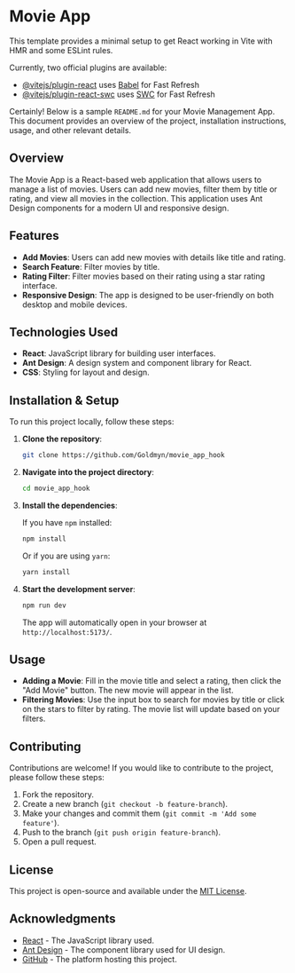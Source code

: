 # Movie App

This template provides a minimal setup to get React working in Vite with HMR and some ESLint rules.

Currently, two official plugins are available:

- [@vitejs/plugin-react](https://github.com/vitejs/vite-plugin-react/blob/main/packages/plugin-react/README.md) uses [Babel](https://babeljs.io/) for Fast Refresh
- [@vitejs/plugin-react-swc](https://github.com/vitejs/vite-plugin-react-swc) uses [SWC](https://swc.rs/) for Fast Refresh

Certainly! Below is a sample `README.md` for your Movie Management App. This document provides an overview of the project, installation instructions, usage, and other relevant details.

## Overview

The Movie App is a React-based web application that allows users to manage a list of movies. Users can add new movies, filter them by title or rating, and view all movies in the collection. This application uses Ant Design components for a modern UI and responsive design.

## Features

- **Add Movies**: Users can add new movies with details like title and rating.
- **Search Feature**: Filter movies by title.
- **Rating Filter**: Filter movies based on their rating using a star rating interface.
- **Responsive Design**: The app is designed to be user-friendly on both desktop and mobile devices.

## Technologies Used

- **React**: JavaScript library for building user interfaces.
- **Ant Design**: A design system and component library for React.
- **CSS**: Styling for layout and design.

## Installation & Setup

To run this project locally, follow these steps:

1. **Clone the repository**:

   ```bash
   git clone https://github.com/Goldmyn/movie_app_hook
   ```

2. **Navigate into the project directory**:

   ```bash
   cd movie_app_hook
   ```

3. **Install the dependencies**:

   If you have `npm` installed:

   ```bash
   npm install
   ```

   Or if you are using `yarn`:

   ```bash
   yarn install
   ```

4. **Start the development server**:

   ```bash
   npm run dev
   ```

   The app will automatically open in your browser at `http://localhost:5173/`.

## Usage

- **Adding a Movie**: Fill in the movie title and select a rating, then click the "Add Movie" button. The new movie will appear in the list.
- **Filtering Movies**: Use the input box to search for movies by title or click on the stars to filter by rating. The movie list will update based on your filters.

## Contributing

Contributions are welcome! If you would like to contribute to the project, please follow these steps:

1. Fork the repository.
2. Create a new branch (`git checkout -b feature-branch`).
3. Make your changes and commit them (`git commit -m 'Add some feature'`).
4. Push to the branch (`git push origin feature-branch`).
5. Open a pull request.

## License

This project is open-source and available under the [MIT License](LICENSE).

## Acknowledgments

- [React](https://reactjs.org/) - The JavaScript library used.
- [Ant Design](https://ant.design/) - The component library used for UI design.
- [GitHub](https://github.com/) - The platform hosting this project.
